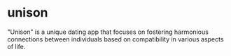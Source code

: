 # unison
"Unison" is a unique dating app that focuses on fostering harmonious connections between individuals based on compatibility in various aspects of life.
